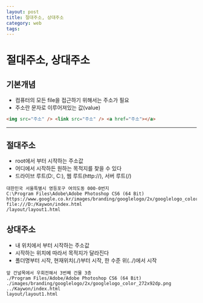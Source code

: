 ```yaml
---
layout: post
title: 절대주소, 상대주소
category: web
tags: 
---
```


# 절대주소, 상대주소
## 기본개념 
* 컴퓨터의 모든 file을 접근하기 위해서는 주소가 필요
* 주소란 문자로 이루어져있는 값(value)

```html
<img src="주소" /> <link src="주소" /> <a href="주소"></a>
```
---

## 절대주소 
* root에서 부터 시작하는 주소값
* 어디에서 시작하든 원하는 목적지를 찾을 수 있다
* 드라이브 루트(D:\, C:\), 웹 루트(http://), 서버 루트(/)

```
대한민국 서울특별시 영등포구 여의도동 000-0번지
C:\Program Files\Adobe\Adobe Photoshop CS6 (64 Bit)
https://www.google.co.kr/images/branding/googlelogo/2x/googlelogo_color_272x92dp.png
file:///D:/Kaywon/index.html
/layout/layout1.html
```

## 상대주소
* 내 위치에서 부터 시작하는 주소값
* 시작하는 위치에 따라서 목적지가 달라진다
* 폴더명부터 시작, 현재위치(./)부터 시작, 한 수준 위(../)에서 시작

```
앞 건널목에서 우회전해서 3번째 건물 3층
./Program Files/Adobe/Adobe Photoshop CS6 (64 Bit)
./images/branding/googlelogo/2x/googlelogo_color_272x92dp.png
../Kaywon/index.html
layout/layout1.html
```

